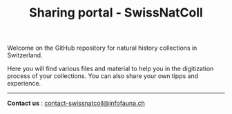 <header>

# Sharing portal - SwissNatColl

</header>

Welcome on the GitHub repository for natural history collections in Switzerland.

Here you will find various files and material to help you in the digitization process of your collections. You can also share your own tipps and experience.

<footer>

<!--
  <<< Author notes: Footer >>>
  Add a link to get support, GitHub status page, code of conduct, license link.
-->

---

**Contact us** : [contact-swissnatcoll@infofauna.ch](mailto:contact-swissnatcoll@infofauna.ch)
</footer>

